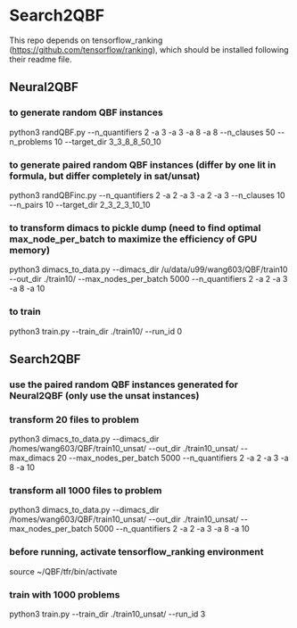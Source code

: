 # Search2QBF

This repo depends on tensorflow_ranking (https://github.com/tensorflow/ranking), which should be installed following their readme file.

## Neural2QBF
### to generate random QBF instances
python3 randQBF.py --n_quantifiers 2 -a 3 -a 3 -a 8 -a 8 --n_clauses 50 --n_problems 10 --target_dir 3_3_8_8_50_10

### to generate paired random QBF instances (differ by one lit in formula, but differ completely in sat/unsat)
python3 randQBFinc.py --n_quantifiers 2 -a 2 -a 3 -a 2 -a 3 --n_clauses 10 --n_pairs 10 --target_dir 2_3_2_3_10_10 

### to transform dimacs to pickle dump (need to find optimal max_node_per_batch to maximize the efficiency of GPU memory)
python3 dimacs_to_data.py --dimacs_dir /u/data/u99/wang603/QBF/train10 --out_dir ./train10/ --max_nodes_per_batch 5000 --n_quantifiers 2 -a 2 -a 3 -a 8 -a 10

### to train
python3 train.py --train_dir ./train10/ --run_id 0 


## Search2QBF
### use the paired random QBF instances generated for Neural2QBF (only use the unsat instances)
### transform 20 files to problem 
python3 dimacs_to_data.py --dimacs_dir /homes/wang603/QBF/train10_unsat/ --out_dir ./train10_unsat/ --max_dimacs 20 --max_nodes_per_batch 5000 --n_quantifiers 2 -a 2 -a 3 -a 8 -a 10

### transform all 1000 files to problem
python3 dimacs_to_data.py --dimacs_dir /homes/wang603/QBF/train10_unsat/ --out_dir ./train10_unsat/ --max_nodes_per_batch 5000 --n_quantifiers 2 -a 2 -a 3 -a 8 -a 10

### before running, activate tensorflow_ranking environment
source ~/QBF/tfr/bin/activate

### train with 1000 problems
python3 train.py --train_dir ./train10_unsat/ --run_id 3
